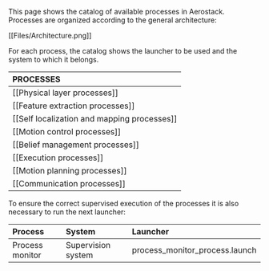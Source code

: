 This page shows the catalog of available processes in Aerostack. Processes are organized according to the general architecture:

[[Files/Architecture.png]]

For each process, the catalog shows the launcher to be used and the system to which it belongs. 

| PROCESSES |
| :-----------|
| [[Physical layer processes]] |
| [[Feature extraction processes]] |
| [[Self localization and mapping processes]] |
| [[Motion control processes]] |
| [[Belief management processes]] |
| [[Execution processes]] |
| [[Motion planning processes]] |
| [[Communication processes]] |

To ensure the correct supervised execution of the processes it is also necessary to run the next launcher:

|  Process | System | Launcher  |
| :-------| :------- | :-------- |
| Process monitor | Supervision system  | process_monitor_process.launch |
